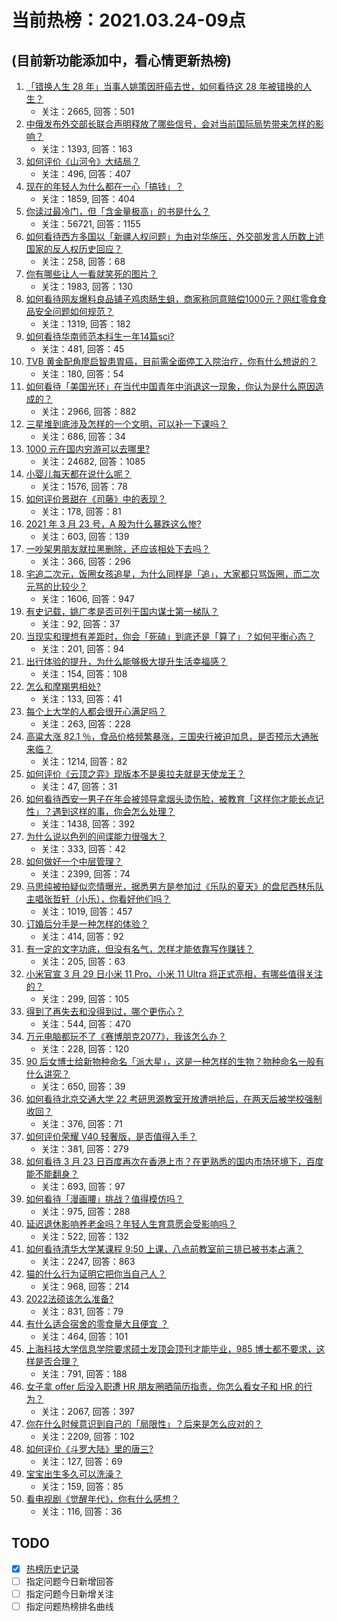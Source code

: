 # 当前热榜：2021.03.24-09点
## (目前新功能添加中，看心情更新热榜)
1. [「错换人生 28 年」当事人姚策因肝癌去世，如何看待这 28 年被错换的人生？](https://www.zhihu.com/question/450843427)
    * 关注：2665, 回答：501
2. [中俄发布外交部长联合声明释放了哪些信号，会对当前国际局势带来怎样的影响？](https://www.zhihu.com/question/450837070)
    * 关注：1393, 回答：163
3. [如何评价《山河令》大结局？](https://www.zhihu.com/question/450871681)
    * 关注：496, 回答：407
4. [现在的年轻人为什么都在一心「搞钱」？](https://www.zhihu.com/question/450839670)
    * 关注：1859, 回答：404
5. [你读过最冷门，但「含金量极高」的书是什么？](https://www.zhihu.com/question/438708854)
    * 关注：56721, 回答：1155
6. [如何看待西方多国以「新疆人权问题」为由对华施压，外交部发言人历数上述国家的反人权历史回应？](https://www.zhihu.com/question/450861330)
    * 关注：258, 回答：68
7. [你有哪些让人一看就笑死的图片？](https://www.zhihu.com/question/449542337)
    * 关注：1983, 回答：130
8. [如何看待网友爆料良品铺子鸡肉肠生蛆，商家称同意赔偿1000元？网红零食食品安全问题如何规范？](https://www.zhihu.com/question/450670795)
    * 关注：1319, 回答：182
9. [如何看待华南师范本科生一年14篇sci?](https://www.zhihu.com/question/450566025)
    * 关注：481, 回答：45
10. [TVB 黄金配角廖启智患胃癌，目前需全面停工入院治疗，你有什么想说的？](https://www.zhihu.com/question/450793162)
    * 关注：180, 回答：54
11. [如何看待「美国光环」在当代中国青年中消退这一现象，你认为是什么原因造成的？](https://www.zhihu.com/question/450687776)
    * 关注：2966, 回答：882
12. [三星堆到底涉及怎样的一个文明，可以补一下课吗？](https://www.zhihu.com/question/450397900)
    * 关注：686, 回答：34
13. [1000 元在国内穷游可以去哪里?](https://www.zhihu.com/question/32207493)
    * 关注：24682, 回答：1085
14. [小婴儿每天都在说什么呢？](https://www.zhihu.com/question/400506123)
    * 关注：1576, 回答：78
15. [如何评价景甜在《司藤》中的表现？](https://www.zhihu.com/question/448203529)
    * 关注：178, 回答：81
16. [2021 年 3 月 23 号，A 股为什么暴跌这么惨?](https://www.zhihu.com/question/450823471)
    * 关注：603, 回答：139
17. [一吵架男朋友就拉黑删除，还应该相处下去吗？](https://www.zhihu.com/question/450162735)
    * 关注：366, 回答：296
18. [宅追二次元，饭圈女孩追星，为什么同样是「追」，大家都只骂饭圈，而二次元骂的比较少？](https://www.zhihu.com/question/434446919)
    * 关注：1606, 回答：947
19. [有史记载，姚广孝是否可列于国内谋士第一梯队？](https://www.zhihu.com/question/445248461)
    * 关注：92, 回答：37
20. [当现实和理想有差距时，你会「死磕」到底还是「算了」？如何平衡心态？](https://www.zhihu.com/question/450641774)
    * 关注：201, 回答：94
21. [出行体验的提升，为什么能够极大提升生活幸福感？](https://www.zhihu.com/question/450792225)
    * 关注：154, 回答：108
22. [怎么和摩羯男相处?](https://www.zhihu.com/question/445057171)
    * 关注：133, 回答：41
23. [每个上大学的人都会很开心满足吗？](https://www.zhihu.com/question/448563688)
    * 关注：263, 回答：228
24. [高粱大涨 82.1 ％，食品价格频繁暴涨，三国央行被迫加息，是否预示大通胀来临？](https://www.zhihu.com/question/450647359)
    * 关注：1214, 回答：82
25. [如何评价《云顶之弈》现版本不是奥拉夫就是天使龙王？](https://www.zhihu.com/question/448520937)
    * 关注：47, 回答：31
26. [如何看待西安一男子在年会被领导拿烟头烫伤脸，被教育「这样你才能长点记性」？遇到这样的事，你会怎么处理？](https://www.zhihu.com/question/450623455)
    * 关注：1438, 回答：392
27. [为什么说以色列的间谍能力很强大？](https://www.zhihu.com/question/449016871)
    * 关注：333, 回答：42
28. [如何做好一个中层管理？](https://www.zhihu.com/question/23159042)
    * 关注：2399, 回答：74
29. [马思纯被拍疑似恋情曝光，据悉男方是参加过《乐队的夏天》的盘尼西林乐队主唱张哲轩（小乐），你看好他们吗？](https://www.zhihu.com/question/450806865)
    * 关注：1019, 回答：457
30. [订婚后分手是一种怎样的体验？](https://www.zhihu.com/question/28510636)
    * 关注：414, 回答：92
31. [有一定的文字功底，但没有名气，怎样才能依靠写作赚钱？](https://www.zhihu.com/question/444472655)
    * 关注：205, 回答：63
32. [小米官宣 3 月 29 日小米 11 Pro、小米 11 Ultra 将正式亮相，有哪些值得关注的？](https://www.zhihu.com/question/450806418)
    * 关注：299, 回答：105
33. [得到了再失去和没得到过，哪个更伤心？](https://www.zhihu.com/question/442819329)
    * 关注：544, 回答：470
34. [万元电脑都玩不了《赛博朋克2077》，我该怎么办？](https://www.zhihu.com/question/450117423)
    * 关注：228, 回答：120
35. [90 后女博士给新物种命名「派大星」，这是一种怎样的生物？物种命名一般有什么讲究？](https://www.zhihu.com/question/450637881)
    * 关注：650, 回答：39
36. [如何看待北京交通大学 22 考研思源教室开放遭哄抢后，在两天后被学校强制收回？](https://www.zhihu.com/question/450791071)
    * 关注：376, 回答：71
37. [如何评价荣耀 V40 轻奢版，是否值得入手？](https://www.zhihu.com/question/450596618)
    * 关注：381, 回答：279
38. [如何看待 3 月 23 日百度再次在香港上市？在更熟悉的国内市场环境下，百度能不能翻身？](https://www.zhihu.com/question/450808749)
    * 关注：693, 回答：97
39. [如何看待「漫画腰」挑战？值得模仿吗？](https://www.zhihu.com/question/450547250)
    * 关注：975, 回答：288
40. [延迟退休影响养老金吗？年轻人生育意愿会受影响吗？](https://www.zhihu.com/question/450689582)
    * 关注：522, 回答：132
41. [如何看待清华大学某课程 9:50 上课，八点前教室前三排已被书本占满？](https://www.zhihu.com/question/450613602)
    * 关注：2247, 回答：863
42. [猫的什么行为证明它把你当自己人？](https://www.zhihu.com/question/421347011)
    * 关注：968, 回答：214
43. [2022法硕该怎么准备?](https://www.zhihu.com/question/426080698)
    * 关注：831, 回答：79
44. [有什么适合宿舍的零食量大且便宜 ？](https://www.zhihu.com/question/391331716)
    * 关注：464, 回答：101
45. [上海科技大学信息学院要求硕士发顶会顶刊才能毕业，985 博士都不要求，这样是否合理？](https://www.zhihu.com/question/450611404)
    * 关注：791, 回答：188
46. [女子拿 offer 后没入职遭 HR 朋友圈晒简历指责，你怎么看女子和 HR 的行为？](https://www.zhihu.com/question/450681573)
    * 关注：2067, 回答：397
47. [你在什么时候意识到自己的「局限性」？后来是怎么应对的？](https://www.zhihu.com/question/449660946)
    * 关注：2209, 回答：102
48. [如何评价《斗罗大陆》里的唐三?](https://www.zhihu.com/question/375024456)
    * 关注：127, 回答：69
49. [宝宝出生多久可以洗澡？](https://www.zhihu.com/question/336710641)
    * 关注：159, 回答：85
50. [看电视剧《觉醒年代》，你有什么感想？](https://www.zhihu.com/question/450120675)
    * 关注：116, 回答：36
## TODO
* [x] [热榜历史记录](hot_history/AllHot.md)
* [ ] 指定问题今日新增回答
* [ ] 指定问题今日新增关注
* [ ] 指定问题热榜排名曲线
